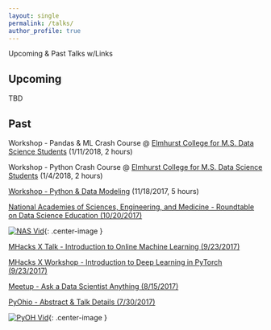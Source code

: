 ```yaml
---
layout: single
permalink: /talks/
author_profile: true
---
```


Upcoming & Past Talks w/Links

## Upcoming
TBD

## Past
Workshop - Pandas & ML Crash Course @ [Elmhurst College for M.S. Data Science Students](https://www.elmhurst.edu/academics/departments/computer-science-information-systems/programs/m-s-data-science/) (1/11/2018, 2 hours)  

Workshop - Python Crash Course @ [Elmhurst College for M.S. Data Science Students](https://www.elmhurst.edu/academics/departments/computer-science-information-systems/programs/m-s-data-science/) (1/4/2018, 2 hours)

[Workshop - Python & Data Modeling](https://www.meetup.com/Metis-Chicago-Data-Science/events/244672898/) (11/18/2017, 5 hours) 

[National Academies of Sciences, Engineering, and Medicine - Roundtable on Data Science Education (10/20/2017)](http://sites.nationalacademies.org/DEPS/BMSA/DEPS_178020)

[![NAS Vid](/assets/images/NAS.png?raw=true)](https://www.youtube.com/watch?v=Y--KerX_D4w "Roundtable on Postsecondary Data Science Education"){: .center-image }

[MHacks X Talk - Introduction to Online Machine Learning (9/23/2017)](https://mhacks.org/)

[MHacks X Workshop - Introduction to Deep Learning in PyTorch (9/23/2017)](https://mhacks.org/)

[Meetup - Ask a Data Scientist Anything (8/15/2017)](https://livestream.com/accounts/23925505/events/7615768)  

[PyOhio - Abstract & Talk Details (7/30/2017)](https://www.pyohio.org/schedule/presentation/295/)  

[![PyOH Vid](/assets/images/PyOH.png?raw=true)](https://youtu.be/PFGUOfPEtJM "Rapid Prototyping In Data Science With Big Data & Python"){: .center-image }
